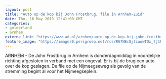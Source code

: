 ```yaml
---
layout: post
title: "Auto op de kop bij John Frostbrug, file in Arnhem-Zuid"
date: Thu, 16 May 2019 12:41:00 GMT
categories: 
- gelderland 
- arnhem 
externe_link: "https://www.ad.nl/arnhem/auto-op-de-kop-bij-john-frostbrug-file-in-arnhem-zuid~ad78743b/"
feature_image: "https://images0.persgroep.net/rcs/RG7NBcGjtiuowTOx_7j10wbbKDA/diocontent/148519546/_fitwidth/400/?appId=21791a8992982cd8da851550a453bd7f&quality=0.7"
---
```


ARNHEM - De John Frostbrug in Arnhem is donderdagmiddag in noordelijke richting afgesloten in verband met een ongeval. Er is bij de brug een auto over de kop geslagen. De file op de Nijmeegseweg als gevolg van de stremming begint al voor het Nijmeegseplein.
